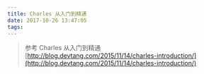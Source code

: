 ```yaml
---
title: Charles 从入门到精通
date: 2017-10-26 13:47:05
tags:
---
```

> 参考
> Charles 从入门到精通 [http://blog.devtang.com/2015/11/14/charles-introduction/](http://blog.devtang.com/2015/11/14/charles-introduction/)